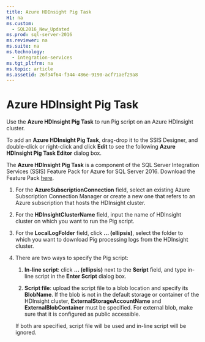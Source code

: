 ```yaml
---
title: Azure HDInsight Pig Task
H1: na
ms.custom: 
  - SQL2016_New_Updated
ms.prod: sql-server-2016
ms.reviewer: na
ms.suite: na
ms.technology: 
  - integration-services
ms.tgt_pltfrm: na
ms.topic: article
ms.assetid: 26f34f64-f344-486e-9190-acf71aef29a8
---
```

# Azure HDInsight Pig Task
  Use the **Azure HDInsight Pig Task** to run Pig script on an Azure HDInsight cluster. 
    
To add an **Azure HDInsight Pig Task**, drag-drop it to the SSIS Designer, and double-click or right-click and click **Edit** to see the following **Azure HDInsight Pig Task Editor** dialog box.  
  
 The **Azure HDInsight Pig Task** is a component of the SQL Server Integration Services (SSIS) Feature Pack for Azure for SQL Server 2016. Download the Feature Pack [here](http://go.microsoft.com/fwlink/?LinkID=626967).  
  
1.  For the **AzureSubscriptionConnection** field, select an existing Azure Subscription Connection Manager or create a new one that refers to an Azure subscription that hosts the HDInsight cluster.  
  
2.  For the **HDInsightClusterName** field, input the name of HDInsight cluster on which you want to run the Pig script.  
  
3.  For the **LocalLogFolder** field, click **… (ellipsis)**, select the folder to which you want to download Pig processing logs from the HDInsight cluster.  
  
4.  There are two ways to specify the Pig script:  
  
    1.  **In-line script**: click **… (ellipsis)** next to the **Script** field, and type in-line script in the **Enter Script** dialog box.  
  
    2.  **Script file**: upload the script file to a blob location and specify its **BlobName**. If the blob is not in the default storage or container of the HDInsight cluster, **ExternalStorageAccountName** and **ExternalBlobContainer** must be specified. For external blob, make sure that it is configured as public accessible.  
  
     If both are specified, script file will be used and in-line script will be ignored.  
  
  